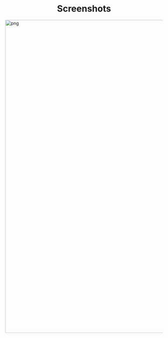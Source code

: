 <h1 align="center">Screenshots</h1>
<img align="center" src="https://user-images.githubusercontent.com/76121581/194273871-1f4e0c4e-a320-4234-85d6-b0e826872d16.mp4" alt="png" width="1000"/>



